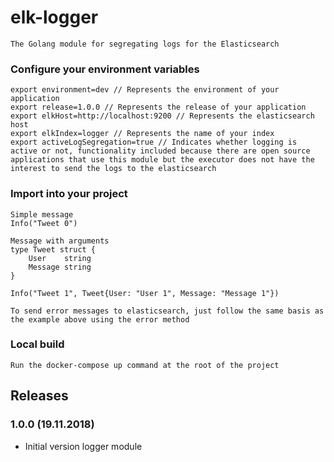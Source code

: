 # elk-logger

    The Golang module for segregating logs for the Elasticsearch

### Configure your environment variables
    export environment=dev // Represents the environment of your application
    export release=1.0.0 // Represents the release of your application
    export elkHost=http://localhost:9200 // Represents the elasticsearch host
    export elkIndex=logger // Represents the name of your index
    export activeLogSegregation=true // Indicates whether logging is active or not, functionality included because there are open source applications that use this module but the executor does not have the interest to send the logs to the elasticsearch

### Import into your project

    Simple message
    Info("Tweet 0")

    Message with arguments 
    type Tweet struct {
		User    string
		Message string
	}

    Info("Tweet 1", Tweet{User: "User 1", Message: "Message 1"})

    To send error messages to elasticsearch, just follow the same basis as the example above using the error method

### Local build

    Run the docker-compose up command at the root of the project


## Releases

### 1.0.0 (19.11.2018)

* Initial version logger module